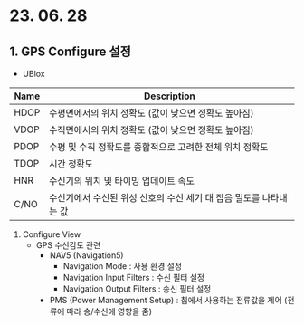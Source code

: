# 23. 06. 28



## 1. GPS Configure 설정

- UBlox

| Name | Description                                                  |
| ---- | ------------------------------------------------------------ |
| HDOP | 수평면에서의 위치 정확도 (값이 낮으면 정확도 높아짐)         |
| VDOP | 수직면에서의 위치 정확도 (값이 낮으면 정확도 높아짐)         |
| PDOP | 수평 및 수직 정확도를 종합적으로 고려한 전체 위치 정확도     |
| TDOP | 시간 정확도                                                  |
| HNR  | 수신기의 위치 및 타이밍 업데이트 속도                        |
| C/NO | 수신기에서 수신된 위성 신호의 수신 세기 대 잡음 밀도를 나타내는 값 |

1. Configure View
   - GPS 수신감도 관련
     - NAV5 (Navigation5)
       - Navigation Mode : 사용 환경 설정
       - Navigation Input Filters : 수신 필터 설정
       - Navigation Output Filters : 송신 필터 설정
     - PMS (Power Management Setup) : 칩에서 사용하는 전류값을 제어 (전류에 따라 송/수신에 영향을 줌)

